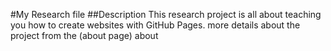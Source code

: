 #My Research file
##Description
This research project is all about teaching you how to create websites with GitHub Pages.
more details about the project from the (about page) about
